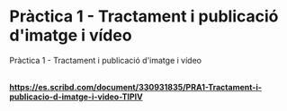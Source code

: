 # Pràctica 1 - Tractament i publicació d'imatge i vídeo
Pràctica 1 - Tractament i publicació d'imatge i vídeo

<br><strong>https://es.scribd.com/document/330931835/PRA1-Tractament-i-publicacio-d-imatge-i-video-TIPIV</strong>
